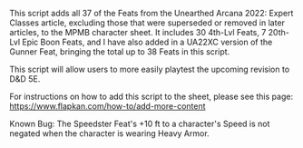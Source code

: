 This script adds all 37 of the Feats from the Unearthed Arcana 2022: Expert Classes article, excluding those that were superseded or removed in later articles, to the MPMB character sheet.
It includes 30 4th-Lvl Feats, 7 20th-Lvl Epic Boon Feats, and I have also added in a UA22XC version of the Gunner Feat, bringing the total up to 38 Feats in this script.

This script will allow users to more easily playtest the upcoming revision to D&D 5E.

For instructions on how to add this script to the sheet, please see this page: https://www.flapkan.com/how-to/add-more-content

Known Bug: The Speedster Feat's +10 ft to a character's Speed is not negated when the character is wearing Heavy Armor.
